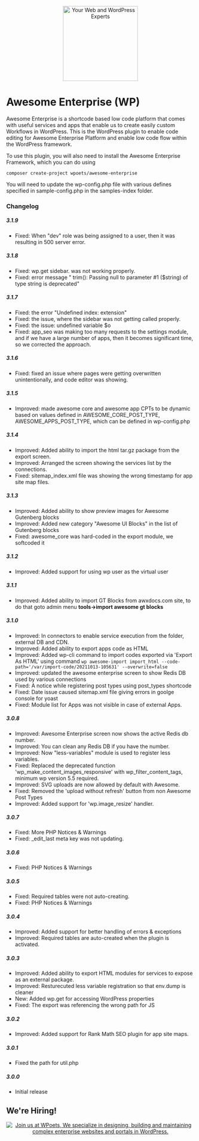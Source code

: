 <p align="center">
	<a href="https://www.wpoets.com/" target="_blank"><img width="200"src="https://www.wpoets.com/wp-content/uploads/2018/05/WPoets-logo-1.svg" alt='Your Web and WordPress Experts'></a>
</p>

# Awesome Enterprise (WP)

Awesome Enterprise is a shortcode based low code platform that comes with useful services and apps that enable us to create easily custom Workflows in WordPress. This is the WordPress plugin to enable code editing for Awesome Enterprise Platform and enable low code flow within the WordPress framework.

To use this plugin, you will also need to install the Awesome Enterprise Framework, which you can do using

`composer create-project wpoets/awesome-enterprise`

You will need to update the wp-config.php file with various defines specified in sample-config.php in the samples-index folder.


### Changelog 

##### 3.1.9

* Fixed: When "dev" role was being assigned to a user, then it was resulting in 500 server error.

  
##### 3.1.8

* Fixed: wp.get sidebar.<id> was not working properly.
* Fixed: error message " trim(): Passing null to parameter #1 ($string) of type string is deprecated"

##### 3.1.7

* Fixed: the error "Undefined index: extension"
* Fixed: the issue, where the sidebar was not getting called properly.
* Fixed: the  issue: undefined variable $o
* Fixed: app_seo was making too many requests to the settings module, and if we have a large number of apps, then it becomes significant time, so we corrected the approach.

##### 3.1.6
* Fixed: fixed an issue where pages were getting overwritten unintentionally, and code editor was showing.

##### 3.1.5
* Improved: made awesome core and awesome app CPTs to be dynamic based on values defined in AWESOME_CORE_POST_TYPE, AWESOME_APPS_POST_TYPE, which can be defined in wp-config.php 

##### 3.1.4
* Improved: Added ability to import the html tar.gz package from the export screen.
* Improved: Arranged the screen showing the services list by the connections.
* Fixed: sitemap_index.xml file was showing the wrong timestamp for app site map files.

##### 3.1.3
* Improved: Added ability to show preview images for Awesome Gutenberg blocks
* Improved: Added new category "Awesome UI Blocks" in the list of Gutenberg blocks
* Fixed: awesome_core was hard-coded in the export module, we softcoded it 

##### 3.1.2
* Improved: Added support for using wp user as the virtual user

##### 3.1.1
* Improved: Added ability to import GT Blocks from awxdocs.com site, to do that goto admin menu **__tools->import awesome gt blocks__**

##### 3.1.0
* Improved: In connectors to enable service execution from the folder, external DB and CDN.
* Improved: Added ability to export apps code as HTML
* Improved: Added wp-cli command to import codes exported via 'Export As HTML' using command `wp awesome-import import_html --code-path='/var/import-code/20211013-105631' --overwrite=false`
* Improved: updated the awesome enterprise screen to show Redis DB used by various connections
* Fixed: A notice while registering post types using post_types shortcode
* Fixed: Date issue caused sitemap.xml file giving errors in goolge console for yoast
* Fixed: Module list for Apps was not visible in case of external Apps.

##### 3.0.8
* Improved: Awesome Enterprise screen now shows the active Redis db number.
* Improved: You can clean any Redis DB if you have the number.
* Improved: Now "less-variables" module is used to register less variables.
* Fixed: Replaced the deprecated function 'wp_make_content_images_responsive' with wp_filter_content_tags, minimum wp version 5.5 required.
* Improved: SVG uploads are now allowed by default with Awesome.
* Fixed: Removed the 'upload without refresh' button from non Awesome Post Types
* Improved: Added support for 'wp.image_resize' handler.

##### 3.0.7 
* Fixed: More PHP Notices & Warnings
* Fixed: _edit_last meta key was not updating.
 
##### 3.0.6 
* Fixed: PHP Notices & Warnings

##### 3.0.5 
* Fixed: Required tables were not auto-creating.
* Fixed: PHP Notices & Warnings

##### 3.0.4  
* Improved: Added support for better handling of errors & exceptions
* Improved: Required tables are auto-created when the plugin is activated.

##### 3.0.3  
* Improved: Added ability to export HTML modules for services to expose as an external package.
* Improved: Resturecuted less variable registration so that env.dump is cleaner
* New: Added wp.get for accessing WordPress properties
* Fixed: The export was referencing the wrong path for JS

##### 3.0.2  
* Improved: Added support for Rank Math SEO plugin for app site maps. 

##### 3.0.1  
* Fixed the path for util.php 

##### 3.0.0  
* Initial release

## We're Hiring!

<p align="center">
<a href="https://www.wpoets.com/careers/"><img src="https://www.wpoets.com/wp-content/uploads/2020/11/work-with-us_1776x312.png" alt="Join us at WPoets, We specialize in designing, building and maintaining complex enterprise websites and portals in WordPress."></a>
</p>
